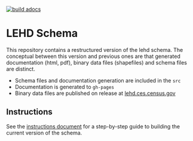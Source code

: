 [![build adocs](https://github.com/jodyhoonstarr/lehd-schema-refactor/actions/workflows/adocs-build.yaml/badge.svg)](https://github.com/jodyhoonstarr/lehd-schema-refactor/actions/workflows/adocs-build.yaml)

# LEHD Schema

This repository contains a restructured version of the lehd schema. The conceptual between this version and previous ones are that generated documentation (html, pdf), binary data files (shapefiles) and schema files are distinct. 

- Schema files and documentation generation are included in the `src`
- Documentation is generated to `gh-pages`
- Binary data files are published on release at [lehd.ces.census.gov](https://lehd.ces.census.gov)


## Instructions

See the [instructions document](./docs/instructions.md#build-the-current-version-of-the-schema) for a step-by-step guide to building the current version of the schema.


